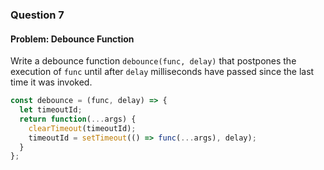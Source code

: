 ### Question 7

#### Problem: Debounce Function
Write a debounce function `debounce(func, delay)` that postpones the execution of `func` until after `delay` milliseconds have passed since the last time it was invoked.

```js
const debounce = (func, delay) => {
  let timeoutId;
  return function(...args) {
    clearTimeout(timeoutId);
    timeoutId = setTimeout(() => func(...args), delay);
  }
};
```
